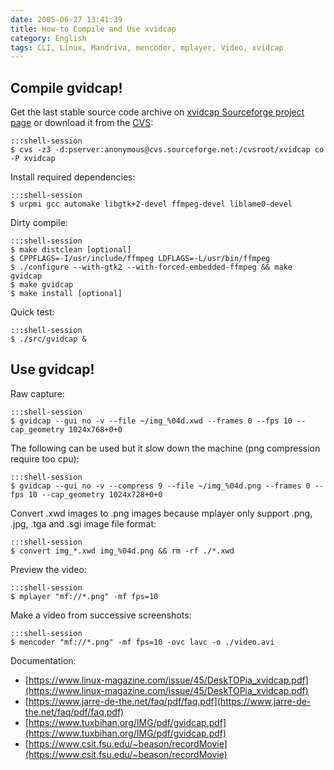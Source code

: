 ```yaml
---
date: 2005-06-27 13:41:39
title: How-to Compile and Use xvidcap
category: English
tags: CLI, Linux, Mandriva, mencoder, mplayer, Video, xvidcap
---
```


## Compile gvidcap!

Get the last stable source code archive on [xvidcap Sourceforge project page](https://sourceforge.net/projects/xvidcap) or download it from the [CVS](https://cvs.sourceforge.net/viewcvs.py/xvidcap):

    :::shell-session
    $ cvs -z3 -d:pserver:anonymous@cvs.sourceforge.net:/cvsroot/xvidcap co -P xvidcap

Install required dependencies:

    :::shell-session
    $ urpmi gcc automake libgtk+2-devel ffmpeg-devel liblame0-devel

Dirty compile:

    :::shell-session
    $ make distclean [optional]
    $ CPPFLAGS=-I/usr/include/ffmpeg LDFLAGS=-L/usr/bin/ffmpeg
    $ ./configure --with-gtk2 --with-forced-embedded-ffmpeg && make gvidcap
    $ make gvidcap
    $ make install [optional]

Quick test:

    :::shell-session
    $ ./src/gvidcap &

## Use gvidcap!

Raw capture:

    :::shell-session
    $ gvidcap --gui no -v --file ~/img_%04d.xwd --frames 0 --fps 10 --cap_geometry 1024x768+0+0

The following can be used but it slow down the machine (png compression require too cpu):

    :::shell-session
    $ gvidcap --gui no -v --compress 9 --file ~/img_%04d.png --frames 0 --fps 10 --cap_geometry 1024x728+0+0

Convert .xwd images to .png images because mplayer only support .png, .jpg, .tga and .sgi image file format:

    :::shell-session
    $ convert img_*.xwd img_%04d.png && rm -rf ./*.xwd

Preview the video:

    :::shell-session
    $ mplayer "mf://*.png" -mf fps=10

Make a video from successive screenshots:

    :::shell-session
    $ mencoder "mf://*.png" -mf fps=10 -ovc lavc -o ./video.avi

Documentation:

  * [https://www.linux-magazine.com/issue/45/DeskTOPia_xvidcap.pdf](https://www.linux-magazine.com/issue/45/DeskTOPia_xvidcap.pdf)
  * [https://www.jarre-de-the.net/faq/pdf/faq.pdf](https://www.jarre-de-the.net/faq/pdf/faq.pdf)
  * [https://www.tuxbihan.org/IMG/pdf/gvidcap.pdf](https://www.tuxbihan.org/IMG/pdf/gvidcap.pdf)
  * [https://www.csit.fsu.edu/~beason/recordMovie](https://www.csit.fsu.edu/~beason/recordMovie)
